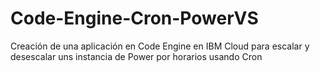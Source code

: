 # Code-Engine-Cron-PowerVS

Creación de una aplicación en Code Engine en IBM Cloud para escalar y desescalar uns instancia de Power por horarios usando Cron
